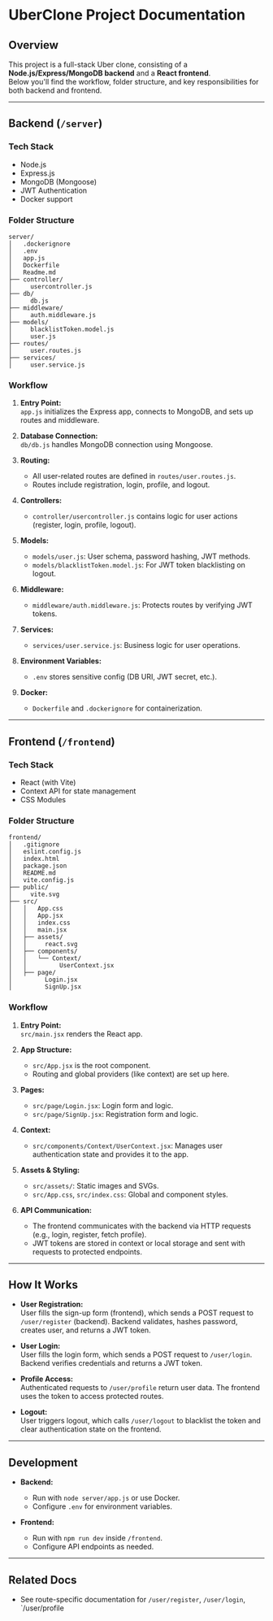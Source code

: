 # UberClone Project Documentation

## Overview

This project is a full-stack Uber clone, consisting of a **Node.js/Express/MongoDB backend** and a **React frontend**.  
Below you'll find the workflow, folder structure, and key responsibilities for both backend and frontend.

---

## Backend (`/server`)

### Tech Stack

- Node.js
- Express.js
- MongoDB (Mongoose)
- JWT Authentication
- Docker support

### Folder Structure

```
server/
│   .dockerignore
│   .env
│   app.js
│   Dockerfile
│   Readme.md
├── controller/
│     usercontroller.js
├── db/
│     db.js
├── middleware/
│     auth.middleware.js
├── models/
│     blacklistToken.model.js
│     user.js
├── routes/
│     user.routes.js
├── services/
│     user.service.js
```

### Workflow

1. **Entry Point:**  
   `app.js` initializes the Express app, connects to MongoDB, and sets up routes and middleware.

2. **Database Connection:**  
   `db/db.js` handles MongoDB connection using Mongoose.

3. **Routing:**  
   - All user-related routes are defined in `routes/user.routes.js`.
   - Routes include registration, login, profile, and logout.

4. **Controllers:**  
   - `controller/usercontroller.js` contains logic for user actions (register, login, profile, logout).

5. **Models:**  
   - `models/user.js`: User schema, password hashing, JWT methods.
   - `models/blacklistToken.model.js`: For JWT token blacklisting on logout.

6. **Middleware:**  
   - `middleware/auth.middleware.js`: Protects routes by verifying JWT tokens.

7. **Services:**  
   - `services/user.service.js`: Business logic for user operations.

8. **Environment Variables:**  
   - `.env` stores sensitive config (DB URI, JWT secret, etc.).

9. **Docker:**  
   - `Dockerfile` and `.dockerignore` for containerization.

---

## Frontend (`/frontend`)

### Tech Stack

- React (with Vite)
- Context API for state management
- CSS Modules

### Folder Structure

```
frontend/
│   .gitignore
│   eslint.config.js
│   index.html
│   package.json
│   README.md
│   vite.config.js
├── public/
│     vite.svg
├── src/
│   │   App.css
│   │   App.jsx
│   │   index.css
│   │   main.jsx
│   ├── assets/
│   │     react.svg
│   ├── components/
│   │   └── Context/
│   │         UserContext.jsx
│   ├── page/
│         Login.jsx
│         SignUp.jsx
```

### Workflow

1. **Entry Point:**  
   `src/main.jsx` renders the React app.

2. **App Structure:**  
   - `src/App.jsx` is the root component.
   - Routing and global providers (like context) are set up here.

3. **Pages:**  
   - `src/page/Login.jsx`: Login form and logic.
   - `src/page/SignUp.jsx`: Registration form and logic.

4. **Context:**  
   - `src/components/Context/UserContext.jsx`: Manages user authentication state and provides it to the app.

5. **Assets & Styling:**  
   - `src/assets/`: Static images and SVGs.
   - `src/App.css`, `src/index.css`: Global and component styles.

6. **API Communication:**  
   - The frontend communicates with the backend via HTTP requests (e.g., login, register, fetch profile).
   - JWT tokens are stored in context or local storage and sent with requests to protected endpoints.

---

## How It Works

- **User Registration:**  
  User fills the sign-up form (frontend), which sends a POST request to `/user/register` (backend). Backend validates, hashes password, creates user, and returns a JWT token.

- **User Login:**  
  User fills the login form, which sends a POST request to `/user/login`. Backend verifies credentials and returns a JWT token.

- **Profile Access:**  
  Authenticated requests to `/user/profile` return user data. The frontend uses the token to access protected routes.

- **Logout:**  
  User triggers logout, which calls `/user/logout` to blacklist the token and clear authentication state on the frontend.

---

## Development

- **Backend:**  
  - Run with `node server/app.js` or use Docker.
  - Configure `.env` for environment variables.

- **Frontend:**  
  - Run with `npm run dev` inside `/frontend`.
  - Configure API endpoints as needed.

---

## Related Docs

- See route-specific documentation for `/user/register`, `/user/login`, `/user/profile
